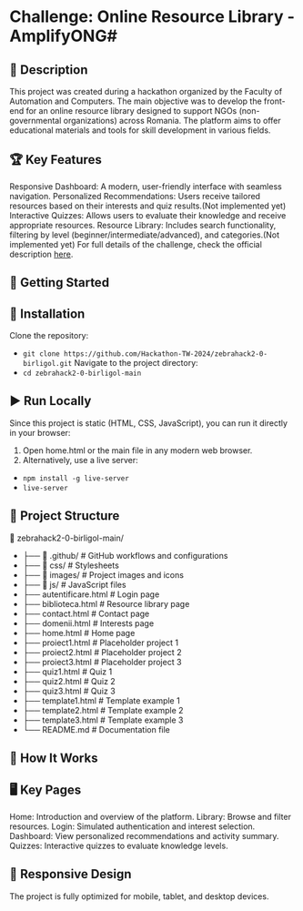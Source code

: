 # Challenge: Online Resource Library - AmplifyONG#

## 📖 Description
This project was created during a hackathon organized by the Faculty of Automation and Computers. The main objective was to develop the front-end for an online resource library designed to support NGOs (non-governmental organizations) across Romania. The platform aims to offer educational materials and tools for skill development in various fields.

## 🏆 Key Features
Responsive Dashboard: A modern, user-friendly interface with seamless navigation.
Personalized Recommendations: Users receive tailored resources based on their interests and quiz results.(Not implemented yet)
Interactive Quizzes: Allows users to evaluate their knowledge and receive appropriate resources.
Resource Library: Includes search functionality, filtering by level (beginner/intermediate/advanced), and categories.(Not implemented yet)
For full details of the challenge, check the official description [here](https://hackathon-tw-2024.github.io/challenge.html?file=challenges/3.md).

## 🚀 Getting Started
## 🔧 Installation
Clone the repository:
- ` git clone https://github.com/Hackathon-TW-2024/zebrahack2-0-birligol.git `
Navigate to the project directory:
- ` cd zebrahack2-0-birligol-main `

## ▶️ Run Locally
Since this project is static (HTML, CSS, JavaScript), you can run it directly in your browser:
1. Open home.html or the main file in any modern web browser.
2. Alternatively, use a live server:
- ` npm install -g live-server `
- ` live-server `

## 🎨 Project Structure
📂 zebrahack2-0-birligol-main/
- ├── 📁 .github/             # GitHub workflows and configurations
- ├── 📁 css/                 # Stylesheets
- ├── 📁 images/              # Project images and icons
- ├── 📁 js/                  # JavaScript files
- ├── autentificare.html      # Login page
- ├── biblioteca.html         # Resource library page
- ├── contact.html            # Contact page
- ├── domenii.html            # Interests page
- ├── home.html               # Home page
- ├── proiect1.html           # Placeholder project 1
- ├── proiect2.html           # Placeholder project 2
- ├── proiect3.html           # Placeholder project 3
- ├── quiz1.html              # Quiz 1
- ├── quiz2.html              # Quiz 2
- ├── quiz3.html              # Quiz 3
- ├── template1.html          # Template example 1
- ├── template2.html          # Template example 2
- ├── template3.html          # Template example 3
- └── README.md               # Documentation file

## 🌟 How It Works
## 🖥️ Key Pages
Home: Introduction and overview of the platform.
Library: Browse and filter resources.
Login: Simulated authentication and interest selection.
Dashboard: View personalized recommendations and activity summary.
Quizzes: Interactive quizzes to evaluate knowledge levels.

## 📱 Responsive Design
The project is fully optimized for mobile, tablet, and desktop devices.
